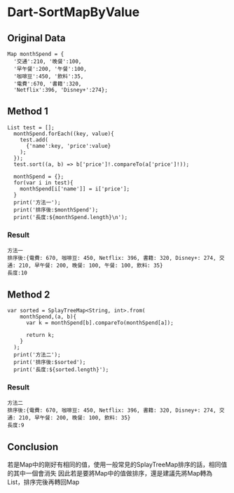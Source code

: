 # Dart-SortMapByValue


## Original Data


```dart=
Map monthSpend = {
  '交通':210, '晚餐':100, 
  '早午餐':200, '午餐':100, 
  '咖啡豆':450, '飲料':35, 
  '電費':670, '書籍':320, 
  'Netflix':396, 'Disney+':274};
```


## Method 1


```dart=
List test = [];
  monthSpend.forEach((key, value){
    test.add(
      {'name':key, 'price':value}
    );
  });
  test.sort((a, b) => b['price']!.compareTo(a['price']!));
  
  monthSpend = {};
  for(var i in test){
    monthSpend[i['name']] = i['price'];
  }
  print('方法一');
  print('排序後:$monthSpend');
  print('長度:${monthSpend.length}\n');
```


### Result


```bash=
方法一
排序後:{電費: 670, 咖啡豆: 450, Netflix: 396, 書籍: 320, Disney+: 274, 交通: 210, 早午餐: 200, 晚餐: 100, 午餐: 100, 飲料: 35}
長度:10
```

## Method 2


```dart=
var sorted = SplayTreeMap<String, int>.from(
    monthSpend,(a, b){
      var k = monthSpend[b].compareTo(monthSpend[a]);
      
      return k;
    }
  );
  print('方法二');
  print('排序後:$sorted');
  print('長度:${sorted.length}');
```


### Result


```bash=
方法二
排序後:{電費: 670, 咖啡豆: 450, Netflix: 396, 書籍: 320, Disney+: 274, 交通: 210, 早午餐: 200, 晚餐: 100, 飲料: 35}
長度:9
```

## Conclusion


若是Map中的剛好有相同的值，使用一般常見的SplayTreeMap排序的話，相同值的其中一個會消失
因此若是要將Map中的值做排序，還是建議先將Map轉為List，排序完後再轉回Map


<script src="https://gist.github.com/Qing0928/207610b25983933b3b46168933ec02c4.js"></script>
